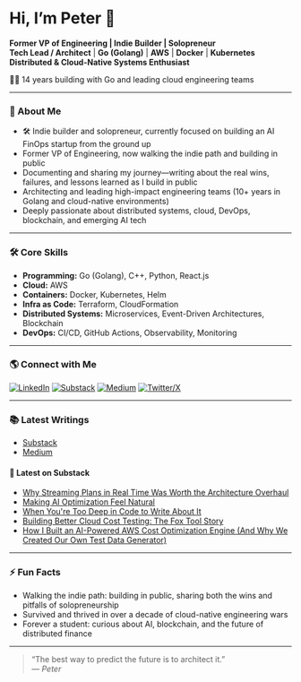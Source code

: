 # Hi, I’m Peter 👋

**Former VP of Engineering | Indie Builder | Solopreneur**  
**Tech Lead / Architect** | **Go (Golang)** | **AWS** | **Docker** | **Kubernetes**  
**Distributed & Cloud-Native Systems Enthusiast**  

🧑‍💻 14 years building with Go and leading cloud engineering teams  


---

### 🚀 About Me

- 🛠️ Indie builder and solopreneur, currently focused on building an AI FinOps startup from the ground up
- Former VP of Engineering, now walking the indie path and building in public
- Documenting and sharing my journey—writing about the real wins, failures, and lessons learned as I build in public
- Architecting and leading high-impact engineering teams (10+ years in Golang and cloud-native environments)
- Deeply passionate about distributed systems, cloud, DevOps, blockchain, and emerging AI tech

---

### 🛠️ Core Skills

- **Programming:** Go (Golang), C++, Python, React.js
- **Cloud:** AWS
- **Containers:** Docker, Kubernetes, Helm
- **Infra as Code:** Terraform, CloudFormation
- **Distributed Systems:** Microservices, Event-Driven Architectures, Blockchain
- **DevOps:** CI/CD, GitHub Actions, Observability, Monitoring

---

### 🌎 Connect with Me

[![LinkedIn](https://img.shields.io/badge/-LinkedIn-blue?logo=linkedin&logoColor=white)](https://www.linkedin.com/in/peterm08/)
[![Substack](https://img.shields.io/badge/-Substack-orange?logo=substack&logoColor=white)](https://substack.com/@peterlimg)
[![Medium](https://img.shields.io/badge/-Medium-black?logo=medium&logoColor=white)](https://medium.com/@luxairlake)
[![Twitter/X](https://img.shields.io/badge/-X-black?logo=twitter&logoColor=white)](https://x.com/erodoe16)

---

### 📚 Latest Writings

- [Substack](https://substack.com/@peterlimg)
- [Medium](https://medium.com/@luxairlake)

#### 📰 Latest on Substack

<!-- SUBSTACK:START -->
- [Why Streaming Plans in Real Time Was Worth the Architecture Overhaul](https://peterlimg.substack.com/p/back-to-building-real-time-streaming)
- [Making AI Optimization Feel Natural](https://peterlimg.substack.com/p/making-ai-optimization-feel-natural)
- [When You're Too Deep in Code to Write About It](https://peterlimg.substack.com/p/when-youre-too-deep-in-code-to-write)
- [Building Better Cloud Cost Testing: The Fox Tool Story](https://peterlimg.substack.com/p/building-better-cloud-cost-testing)
- [How I Built an AI-Powered AWS Cost Optimization Engine (And Why We Created Our Own Test Data Generator)](https://peterlimg.substack.com/p/how-i-built-an-ai-powered-aws-cost)
<!-- SUBSTACK:END -->

---

### ⚡ Fun Facts

- Walking the indie path: building in public, sharing both the wins and pitfalls of solopreneurship
- Survived and thrived in over a decade of cloud-native engineering wars
- Forever a student: curious about AI, blockchain, and the future of distributed finance

---

> “The best way to predict the future is to architect it.”  
> — _Peter_
